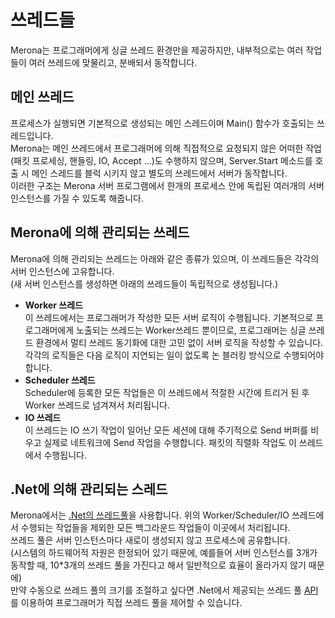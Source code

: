 쓰레드들
====
Merona는 프로그래머에게 싱글 쓰레드 환경만을 제공하지만, 내부적으로는 여러 작업들이 여러 쓰레드에 맞물리고, 분배되서 동작합니다.

메인 쓰레드
----
프로세스가 실행되면 기본적으로 생성되는 메인 스레드이며 Main() 함수가 호출되는 쓰레드입니다.<br>
Merona는 메인 쓰레드에서 프로그래머에 의해 직접적으로 요청되지 않은 어떠한 작업(패킷 프로세싱, 핸들링, IO, Accept ...)도 수행하지 않으며, Server.Start 메소드를 호출 시 메인 스레드를 블럭 시키지 않고 별도의 쓰레드에서 서버가 동작합니다.<br>
이러한 구조는 Merona 서버 프로그램에서 한개의 프로세스 안에 독립된 여러개의 서버 인스턴스를 가질 수 있도록 해줍니다.

Merona에 의해 관리되는 쓰레드
----
Merona에 의해 관리되는 쓰레드는 아래와 같은 종류가 있으며, 이 쓰레드들은 각각의 서버 인스턴스에 고유합니다.<br>
(새 서버 인스턴스를 생성하면 아래의 쓰레드들이 독립적으로 생성됩니다.)
* __Worker 쓰레드__<br>
  이 쓰레드에서는 프로그래머가 작성한 모든 서버 로직이 수행됩니다. 기본적으로 프로그래머에게 노출되는 쓰레드는 Worker쓰레드 뿐이므로, 프로그래머는 싱글 쓰레드 환경에서 멀티 쓰레드 동기화에 대한 고민 없이 서버 로직을 작성할 수 있습니다. 각각의 로직들은 다음 로직이 지연되는 일이 없도록 논 블러킹 방식으로 수행되어야 합니다.
* __Scheduler 쓰레드__<br>
  Scheduler에 등록한 모든 작업들은 이 쓰레드에서 적절한 시간에 트리거 된 후 Worker 쓰레드로 넘겨져서 처리됩니다.
* __IO 쓰레드__<br>
  이 쓰레드는 IO 쓰기 작업이 일어난 모든 세션에 대해 주기적으로 Send 버퍼를 비우고 실제로 네트워크에 Send 작업을 수행합니다. 패킷의 직렬화 작업도 이 쓰레드에서 수행됩니다.

.Net에 의해 관리되는 스레드
----
Merona에서는 [.Net의 쓰레드풀](https://msdn.microsoft.com/ko-kr/library/0ka9477y(v=VS.110).aspx)을 사용합니다. 위의 Worker/Scheduler/IO 쓰레드에서 수행되는 작업들을 제외한 모든 백그라운드 작업들이 이곳에서 처리됩니다.<br>
쓰레드 풀은 서버 인스턴스마다 새로이 생성되지 않고 프로세스에 공유합니다.<br>
(시스템의 하드웨어적 자원은 한정되어 있기 때문에, 예를들어 서버 인스턴스를 3개가 동작할 때, 10*3개의 쓰레드 풀을 가진다고 해서 일반적으로 효율이 올라가지 않기 때문에)
<br>
만약 수동으로 쓰레드 풀의 크기를 조절하고 싶다면 .Net에서 제공되는 쓰레드 풀 [API](https://msdn.microsoft.com/ko-kr/library/system.threading.threadpool.setmaxthreads(v=vs.110).aspx)를 이용하여 프로그래머가 직접 쓰레드 풀을 제어할 수 있습니다.
